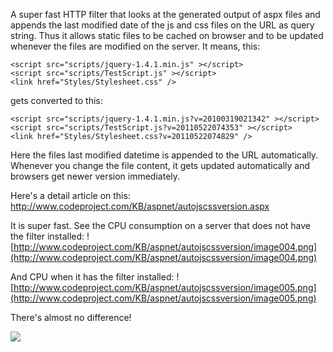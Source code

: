 A super fast HTTP filter that looks at the generated output of aspx files and appends the last modified date of the js and css files on the URL as query string. Thus it allows static files to be cached on browser and to be updated whenever the files are modified on the server.
It means, this:
```
<script src="scripts/jquery-1.4.1.min.js" ></script>
<script src="scripts/TestScript.js" ></script>
<link href="Styles/Stylesheet.css" />
```
gets converted to this:
```
<script src="scripts/jquery-1.4.1.min.js?v=20100319021342" ></script>
<script src="scripts/TestScript.js?v=20110522074353" ></script>
<link href="Styles/Stylesheet.css?v=20110522074829" />
```
Here the files last modified datetime is appended to the URL automatically. Whenever you change the file content, it gets updated automatically and browsers get newer version immediately.

Here's a detail article on this:
http://www.codeproject.com/KB/aspnet/autojscssversion.aspx

It is super fast. See the CPU consumption on a server that does not have the filter installed:
![http://www.codeproject.com/KB/aspnet/autojscssversion/image004.png](http://www.codeproject.com/KB/aspnet/autojscssversion/image004.png)

And CPU when it has the filter installed:
![http://www.codeproject.com/KB/aspnet/autojscssversion/image005.png](http://www.codeproject.com/KB/aspnet/autojscssversion/image005.png)

There's almost no difference!

[![](http://omaralzabir.com/plea.png)](http://omaralzabir.com/charity)